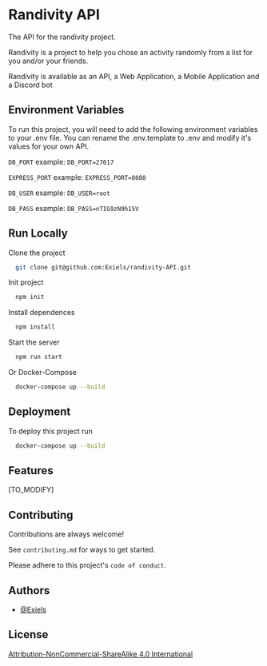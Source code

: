 <!-- Modify, make your own or use readme.so -->
# Randivity API

The API for the randivity project.

Randivity is a project to help you chose an activity randomly from a list for you and/or your friends.

Randivity is available as an API, a Web Application, a Mobile Application and a Discord bot
## Environment Variables

To run this project, you will need to add the following environment variables to your .env file. You can rename the .env.template to .env and modify it's values for your own API.

`DB_PORT` example: `DB_PORT=27017`

`EXPRESS_PORT` example: `EXPRESS_PORT=8080`

`DB_USER` example: `DB_USER=root`

`DB_PASS` example: `DB_PASS=nTIG9zN9h15V`


## Run Locally

Clone the project

```bash
  git clone git@github.com:Exiels/randivity-API.git
```

Init project

```bash
  npm init
```

Install dependences

```bash
  npm install
```

Start the server

```bash
  npm run start
```

Or Docker-Compose

```bash
  docker-compose up --build
```


## Deployment

To deploy this project run

```bash
  docker-compose up --build
```


## Features

[TO_MODIFY]

## Contributing

Contributions are always welcome!

See `contributing.md` for ways to get started.

Please adhere to this project's `code of conduct`.


## Authors

- [@Exiels](https://www.github.com/Exiels)


## License

[Attribution-NonCommercial-ShareAlike 4.0 International](https://creativecommons.org/licenses/by-nc-sa/4.0/legalcode)

